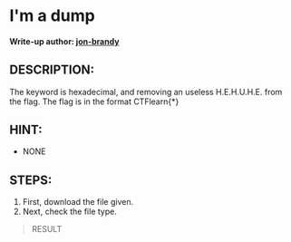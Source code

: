 # I'm a dump
#### Write-up author: [jon-brandy](https://github.com/jon-brandy)
## DESCRIPTION:
The keyword is hexadecimal, and removing an useless H.E.H.U.H.E. from the flag. The flag is in the format CTFlearn{*}

## HINT:
- NONE
## STEPS:
1. First, download the file given.
2. Next, check the file type.

> RESULT


